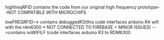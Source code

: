 highfreqRFID contains the code from our original high frequency prototype--NOT COMPATIBLE WITH MICROCHIPS


lowFREQRFID--> contains debuggedR3(this code interfaces arduino R4 wifi with the rdm6300 
                               * NOT CONNECTED TO FIREBASE + MINOR ISSUES) 
            -->contains noWIFILF (code interfaces arduino R3 to RDM6300
                    






              
